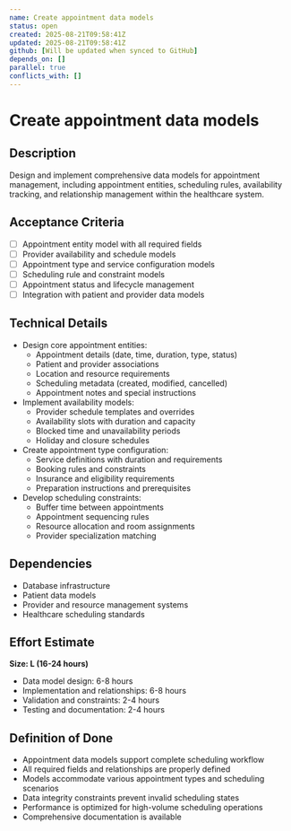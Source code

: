 ```yaml
---
name: Create appointment data models
status: open
created: 2025-08-21T09:58:41Z
updated: 2025-08-21T09:58:41Z
github: [Will be updated when synced to GitHub]
depends_on: []
parallel: true
conflicts_with: []
---
```


# Create appointment data models

## Description
Design and implement comprehensive data models for appointment management, including appointment entities, scheduling rules, availability tracking, and relationship management within the healthcare system.

## Acceptance Criteria
- [ ] Appointment entity model with all required fields
- [ ] Provider availability and schedule models
- [ ] Appointment type and service configuration models
- [ ] Scheduling rule and constraint models
- [ ] Appointment status and lifecycle management
- [ ] Integration with patient and provider data models

## Technical Details
- Design core appointment entities:
  - Appointment details (date, time, duration, type, status)
  - Patient and provider associations
  - Location and resource requirements
  - Scheduling metadata (created, modified, cancelled)
  - Appointment notes and special instructions
- Implement availability models:
  - Provider schedule templates and overrides
  - Availability slots with duration and capacity
  - Blocked time and unavailability periods
  - Holiday and closure schedules
- Create appointment type configuration:
  - Service definitions with duration and requirements
  - Booking rules and constraints
  - Insurance and eligibility requirements
  - Preparation instructions and prerequisites
- Develop scheduling constraints:
  - Buffer time between appointments
  - Appointment sequencing rules
  - Resource allocation and room assignments
  - Provider specialization matching

## Dependencies
- Database infrastructure
- Patient data models
- Provider and resource management systems
- Healthcare scheduling standards

## Effort Estimate
**Size: L (16-24 hours)**
- Data model design: 6-8 hours
- Implementation and relationships: 6-8 hours
- Validation and constraints: 2-4 hours
- Testing and documentation: 2-4 hours

## Definition of Done
- Appointment data models support complete scheduling workflow
- All required fields and relationships are properly defined
- Models accommodate various appointment types and scheduling scenarios
- Data integrity constraints prevent invalid scheduling states
- Performance is optimized for high-volume scheduling operations
- Comprehensive documentation is available